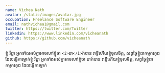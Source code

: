 ```yaml
---
name: Vichea Nath
avatar: /static/images/avatar.jpg
occupation: Freelance Software Engineer
email: nathvichea1@gmail.com
twitter: https://twitter.com/Twitter
linkedin: https://www.linkedin.com/vicheanath
github: https://github.com/vicheanath
---
```


ខ្ញុំ វិជ្ជា អ្នកទាំងអស់គ្នាអាចហៅខ្ញុំថា `<i>`ជា`</i>`ក៍បាន វាខ្លីហើយខ្ញំុចូលចិត្ត, សព្វថ្ងៃខ្ញុំជាកម្មករគូដ ដែលធ្វើការម្នាក់ខ្ញុំ វិជ្ជា អ្នកទាំងអស់គ្នាអាចហៅខ្ញុំថា ជាក៍បាន វាខ្លីហើយខ្ញំុចូលចិត្ត, សព្វថ្ងៃខ្ញុំជាកម្មករគូដ ដែលធ្វើការម្នាក់
